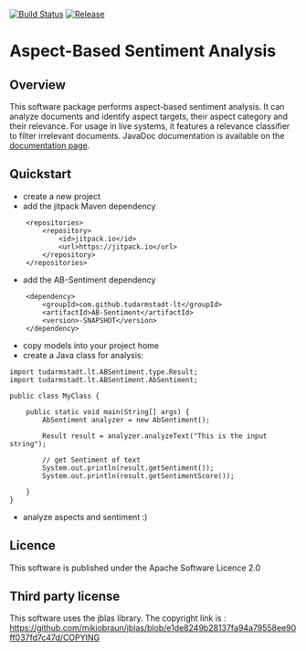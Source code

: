 [![Build Status](https://travis-ci.org/tudarmstadt-lt/AB-Sentiment.svg?branch=master)](https://travis-ci.org/tudarmstadt-lt/AB-Sentiment) [![Release](https://jitpack.io/v/tudarmstadt-lt/AB-Sentiment.svg)](https://jitpack.io/#tudarmstadt-lt/AB-Sentiment)
# Aspect-Based Sentiment Analysis

##  Overview
This software package performs aspect-based sentiment analysis. It can analyze documents and identify aspect targets, their aspect category and their relevance. For usage in live systems, it features a relevance classifier to filter irrelevant documents.
JavaDoc documentation is available on the [documentation page](http://tudarmstadt-lt.github.io/AB-Sentiment/doc/).

## Quickstart

* create a new project
* add the jitpack Maven dependency
```
	<repositories>
		<repository>
		    <id>jitpack.io</id>
		    <url>https://jitpack.io</url>
		</repository>
	</repositories>
```
* add the AB-Sentiment dependency
```
	<dependency>
	    <groupId>com.github.tudarmstadt-lt</groupId>
	    <artifactId>AB-Sentiment</artifactId>
	    <version>-SNAPSHOT</version>
	</dependency>
```
* copy models into your project home
* create a Java class for analysis:
```
import tudarmstadt.lt.ABSentiment.type.Result;
import tudarmstadt.lt.ABSentiment.AbSentiment;

public class MyClass {

    public static void main(String[] args) {
        AbSentiment analyzer = new AbSentiment();

        Result result = analyzer.analyzeText("This is the input string");

        // get Sentiment of text
        System.out.println(result.getSentiment());
        System.out.println(result.getSentimentScore());

    }
}
```
* analyze aspects and sentiment :)


## Licence
This software is published under the Apache Software Licence 2.0

## Third party license
This software uses the jblas library. The copyright link is : https://github.com/mikiobraun/jblas/blob/e1de8249b28137fa94a79558ee90ff037fd7c47d/COPYING